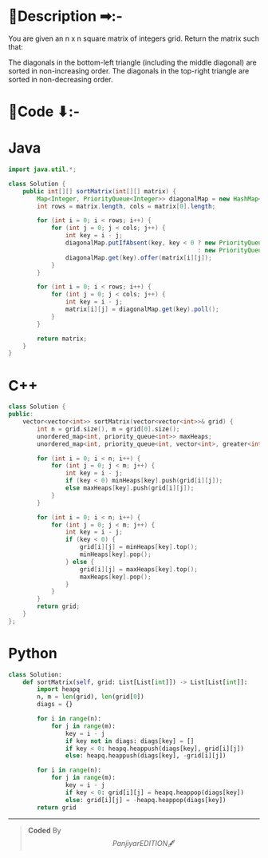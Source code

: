 # 📍Description ➡:-
<!-- Describe your first thoughts on how to solve this problem. -->
You are given an n x n square matrix of integers grid. Return the matrix such that:

The diagonals in the bottom-left triangle (including the middle diagonal) are sorted in non-increasing order.
The diagonals in the top-right triangle are sorted in non-decreasing order.
 

# 📝Code ⬇:-


# Java
```java []
import java.util.*;

class Solution {
    public int[][] sortMatrix(int[][] matrix) {
        Map<Integer, PriorityQueue<Integer>> diagonalMap = new HashMap<>();
        int rows = matrix.length, cols = matrix[0].length;

        for (int i = 0; i < rows; i++) {
            for (int j = 0; j < cols; j++) {
                int key = i - j;
                diagonalMap.putIfAbsent(key, key < 0 ? new PriorityQueue<>() 
                                                     : new PriorityQueue<>(Collections.reverseOrder()));
                diagonalMap.get(key).offer(matrix[i][j]);
            }
        }

        for (int i = 0; i < rows; i++) {
            for (int j = 0; j < cols; j++) {
                int key = i - j;
                matrix[i][j] = diagonalMap.get(key).poll();
            }
        }

        return matrix;
    }
}

```

# C++
``` cpp []
class Solution {
public:
    vector<vector<int>> sortMatrix(vector<vector<int>>& grid) {
        int n = grid.size(), m = grid[0].size();
        unordered_map<int, priority_queue<int>> maxHeaps;
        unordered_map<int, priority_queue<int, vector<int>, greater<int>>> minHeaps;

        for (int i = 0; i < n; i++) {
            for (int j = 0; j < m; j++) {
                int key = i - j;
                if (key < 0) minHeaps[key].push(grid[i][j]);
                else maxHeaps[key].push(grid[i][j]);
            }
        }

        for (int i = 0; i < n; i++) {
            for (int j = 0; j < m; j++) {
                int key = i - j;
                if (key < 0) {
                    grid[i][j] = minHeaps[key].top();
                    minHeaps[key].pop();
                } else {
                    grid[i][j] = maxHeaps[key].top();
                    maxHeaps[key].pop();
                }
            }
        }
        return grid;
    }
};
```

# Python
``` python []
class Solution:
    def sortMatrix(self, grid: List[List[int]]) -> List[List[int]]:
        import heapq
        n, m = len(grid), len(grid[0])
        diags = {}

        for i in range(n):
            for j in range(m):
                key = i - j
                if key not in diags: diags[key] = []
                if key < 0: heapq.heappush(diags[key], grid[i][j])
                else: heapq.heappush(diags[key], -grid[i][j])

        for i in range(n):
            for j in range(m):
                key = i - j
                if key < 0: grid[i][j] = heapq.heappop(diags[key])
                else: grid[i][j] = -heapq.heappop(diags[key])
        return grid    
```

---

>    **Coded** By $$Panjiyar EDITION 🖋  $$

               
